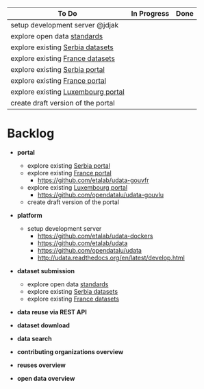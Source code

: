 

To Do | In Progress | Done
------|-------------|-----
setup development server @jdjak ||
explore open data [standards](http://www.w3.org/TR/dwbp/) ||
explore existing [Serbia datasets](http://hakaton.rs/podaci-koji-su-trenutno-otvoreni/) ||
explore existing [France datasets](http://www.data.gouv.fr/en/datasets/) ||
explore existing [Serbia portal](http://opendata.rs) ||
explore existing [France portal](http://www.data.gouv.fr) ||
explore existing [Luxembourg portal](http://www.etat.public.lu/fr/index.php) ||
create draft version of the portal ||

# Backlog

- __portal__

  - explore existing [Serbia portal](http://opendata.rs)
  - explore existing [France portal](http://www.data.gouv.fr)
    - https://github.com/etalab/udata-gouvfr
  - explore existing [Luxembourg portal](http://www.etat.public.lu/fr/index.php)
    - https://github.com/opendatalu/udata-gouvlu
  - create draft version of the portal


- __platform__

  - setup development server
    - https://github.com/etalab/udata-dockers
    - https://github.com/etalab/udata
    - https://github.com/opendatalu/udata
    - http://udata.readthedocs.org/en/latest/develop.html


- __dataset submission__

  - explore open data [standards](http://www.w3.org/TR/dwbp/)
  - explore existing [Serbia datasets](http://hakaton.rs/podaci-koji-su-trenutno-otvoreni/)
  - explore existing [France datasets](http://www.data.gouv.fr/en/datasets/)


- __data reuse via REST API__


- __dataset download__


- __data search__


- __contributing organizations overview__


- __reuses overview__


- __open data overview__
